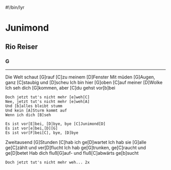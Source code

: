 #!/bin/lyr
# Junimond
## Rio Reiser
### G

---

Die Welt schaut [G]rauf [C]zu meinem [D]Fenster
Mit müden [G]Augen, ganz [C]staubig und [D]scheu
Ich bin hier [G]oben [C]auf meiner [D]Wolke
Ich seh dich [G]kommen, aber [C]du gehst vor[b]bei

    Doch jetzt tut's nicht mehr [e]weh[C]
    Nee, jetzt tut's nicht mehr [e]weh[A]
    Und [b]alles bleibt stumm
    Und kein [A]Sturm kommt auf
    Wenn ich dich [B]seh

    Es ist vor[E]bei, [D]bye, bye [C]Junimond[D]
    Es ist vor[e]bei,[D][G]
    Es ist vor[F]bei[C], bye, [D]bye
 
Zweitausend [G]Stunden [C]hab ich ge[D]wartet
Ich hab sie [G]alle ge[C]zählt und ver[D]flucht
Ich hab ge[G]trunken, ge[C]raucht und ge[D]betet
Hab dich fluß[G]auf- und fluß[C]abwärts ge[b]sucht
 
    Doch jetzt tut's nicht mehr weh... 2x